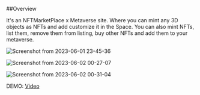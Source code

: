 
##Overview

It's an NFTMarketPlace x Metaverse site. Where you can mint any 3D objects as NFTs and add customize it in the Space.
You can also mint NFTs, list them, remove them from listing, buy other NFTs and add them to your metaverse.


![Screenshot from 2023-06-01 23-45-36](https://github.com/The-SolarCraft-Project/Solarcraft-Frontend/assets/94271200/4f9460d9-97b0-4ee2-8f0c-d01fbee23331)

![Screenshot from 2023-06-02 00-27-07](https://github.com/The-SolarCraft-Project/Solarcraft-Frontend/assets/94271200/6232c181-f3b6-4823-a47f-9331cfe1c8ab)


![Screenshot from 2023-06-02 00-31-04](https://github.com/The-SolarCraft-Project/Solarcraft-Frontend/assets/94271200/288dcb3f-7438-4554-8318-848f21c30581)

DEMO: [Video](https://vimeo.com/832879154?share=copy)

